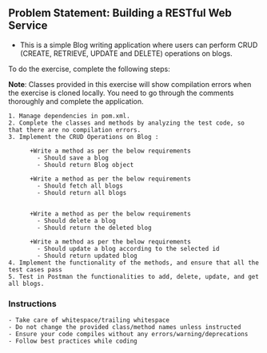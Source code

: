 ## Problem Statement: Building a RESTful Web Service

* This is a simple Blog writing application where users can perform CRUD (CREATE, RETRIEVE, UPDATE and DELETE) operations on blogs.

To do the exercise, complete the following steps:

**Note**: Classes provided in this exercise will show compilation errors when the exercise is cloned locally. 
You need to go through the comments thoroughly and complete the application.

    1. Manage dependencies in pom.xml.
    2. Complete the classes and methods by analyzing the test code, so that there are no compilation errors.
    3. Implement the CRUD Operations on Blog :

          +Write a method as per the below requirements
            - Should save a blog
            - Should return Blog object
           
          +Write a method as per the below requirements
            - Should fetch all blogs
            - Should return all blogs
                                 
  
          +Write a method as per the below requirements
            - Should delete a blog
            - Should return the deleted blog
            
          +Write a method as per the below requirements
            - Should update a blog according to the selected id
            - Should return updated blog
    4. Implement the functionality of the methods, and ensure that all the test cases pass
    5. Test in Postman the functionalities to add, delete, update, and get all blogs.

### Instructions
    - Take care of whitespace/trailing whitespace
    - Do not change the provided class/method names unless instructed
    - Ensure your code compiles without any errors/warning/deprecations
    - Follow best practices while coding
